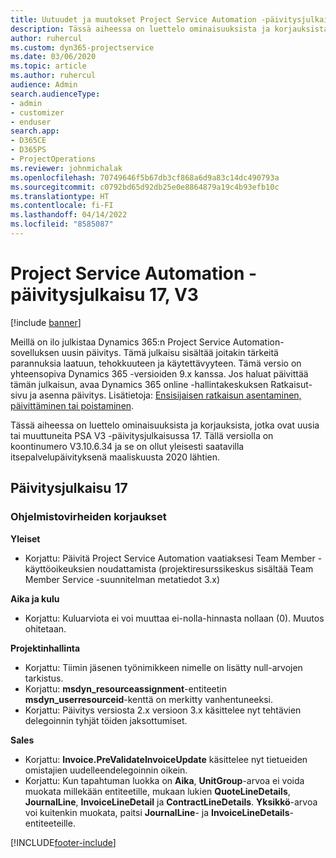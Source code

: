 ```yaml
---
title: Uutuudet ja muutokset Project Service Automation -päivitysjulkaisussa 17, V3
description: Tässä aiheessa on luettelo ominaisuuksista ja korjauksista, jotka ovat käytettävissä Project Service Automation -päivitysjulkaisussa 17, V3.
author: ruhercul
ms.custom: dyn365-projectservice
ms.date: 03/06/2020
ms.topic: article
ms.author: ruhercul
audience: Admin
search.audienceType:
- admin
- customizer
- enduser
search.app:
- D365CE
- D365PS
- ProjectOperations
ms.reviewer: johnmichalak
ms.openlocfilehash: 70749646f5b67db3cf868a6d9a83c14dc490793a
ms.sourcegitcommit: c0792bd65d92db25e0e8864879a19c4b93efb10c
ms.translationtype: HT
ms.contentlocale: fi-FI
ms.lasthandoff: 04/14/2022
ms.locfileid: "8585087"
---
```

# <a name="project-service-automation-update-release-17-v3"></a>Project Service Automation -päivitysjulkaisu 17, V3

[!include [banner](../includes/psa-now-project-operations.md)]

Meillä on ilo julkistaa Dynamics 365:n Project Service Automation-sovelluksen uusin päivitys. Tämä julkaisu sisältää joitakin tärkeitä parannuksia laatuun, tehokkuuteen ja käytettävyyteen.  Tämä versio on yhteensopiva Dynamics 365 -versioiden 9.x kanssa. Jos haluat päivittää tämän julkaisun, avaa Dynamics 365 online -hallintakeskuksen Ratkaisut-sivu ja asenna päivitys. Lisätietoja: [Ensisijaisen ratkaisun asentaminen, päivittäminen tai poistaminen](/power-platform/admin/install-remove-preferred-solution).

Tässä aiheessa on luettelo ominaisuuksista ja korjauksista, jotka ovat uusia tai muuttuneita PSA V3 -päivitysjulkaisussa 17. Tällä versiolla on koontinumero V3.10.6.34 ja se on ollut yleisesti saatavilla itsepalvelupäivityksenä maaliskuusta 2020 lähtien.


## <a name="update-release-17"></a>Päivitysjulkaisu 17

### <a name="bug-fixes"></a>Ohjelmistovirheiden korjaukset

**Yleiset**

- Korjattu: Päivitä Project Service Automation vaatiaksesi Team Member -käyttöoikeuksien noudattamista (projektiresurssikeskus sisältää Team Member Service -suunnitelman metatiedot 3.x)
 
**Aika ja kulu**

- Korjattu: Kuluarviota ei voi muuttaa ei-nolla-hinnasta nollaan (0). Muutos ohitetaan.

**Projektinhallinta**

- Korjattu: Tiimin jäsenen työnimikkeen nimelle on lisätty null-arvojen tarkistus.
- Korjattu: **msdyn_resourceassignment**-entiteetin **msdyn_userresourceid**-kenttä on merkitty vanhentuneeksi.
- Korjattu: Päivitys versiosta 2.x versioon 3.x käsittelee nyt tehtävien delegoinnin tyhjät töiden jaksottumiset.

**Sales**

- Korjattu: **Invoice.PreValidateInvoiceUpdate** käsittelee nyt tietueiden omistajien uudelleendelegoinnin oikein.
- Korjattu: Kun tapahtuman luokka on **Aika**, **UnitGroup**-arvoa ei voida muokata millekään entiteetille, mukaan lukien **QuoteLineDetails**, **JournalLine**, **InvoiceLineDetail** ja **ContractLineDetails**. **Yksikkö**-arvoa voi kuitenkin muokata, paitsi **JournalLine**- ja **InvoiceLineDetails**-entiteeteille.




[!INCLUDE[footer-include](../includes/footer-banner.md)]
